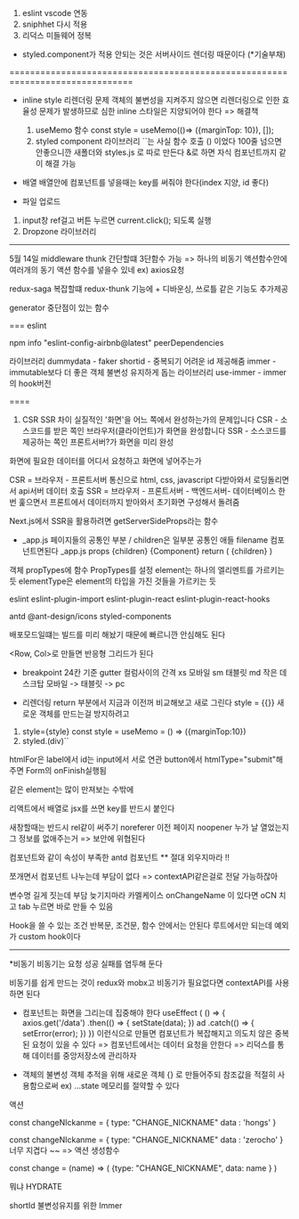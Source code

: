 1. eslint vscode 연동
2. sniphhet 다시 적용
3. 리덕스 미들웨어 정복

- styled.component가 적용 안되는 것은 서버사이드 렌더링 때문이다 (\*기술부채)

==============================================================================

- inline style 리렌더링 문제
  객체의 불변성을 지켜주지 않으면 리렌더링으로 인한 효율성 문제가 발생하므로 심한 inline 스타일은 지양되어야 한다
  => 해결책

  1. useMemo 함수
     const style = useMemo(()=> ({marginTop: 10}), []);
  2. styled component 라이브러리
     ``는 사실 함수 호출 () 이었다
     100줄 넘으면 안좋으니깐 새폴더와 styles.js 로 따로 만든다
     &로 하면 자식 컴포넌트까지 같이 해결 가능

- 배열
  배열안에 컴포넌트를 넣을때는 key를 써줘야 한다(index 지양, id 좋다)

- 파일 업로드

1. input창 ref걸고 버튼 누르면 current.click(); 되도록 실행
2. Dropzone 라이브러리

---

5월 14일
middleware thunk 간단할떄
3단함수 가능
=> 하나의 비동기 액션함수안에 여러개의 동기 액션 함수를 넣을수 있네 ex) axios요청

redux-saga 복잡할떄
redux-thunk 기능에 + 디바운싱, 쓰로틀 같은 기능도 추가제공

generator 중단점이 있는 함수

===
eslint

npm info "eslint-config-airbnb@latest" peerDependencies

라이브러리
dummydata - faker
shortid - 중복되기 어려운 id 제공해줌
immer - immutable보다 더 좋은 객체 불변성 유지하게 돕는 라이브러리
use-immer - immer의 hook버전

====

1. CSR SSR 차이
   실질적인 '화면'을 어느 쪽에서 완성하는가의 문제입니다
   CSR - 소스코드를 받은 쪽인 브라우저(클라이언트)가 화면을 완성합니다
   SSR - 소스코드를 제공하는 쪽인 프론트서버?가 화면을 미리 완성

화면에 필요한 데이터를 어디서 요청하고 화면에 넣어주는가

CSR = 브라우저 - 프론트서버 통신으로 html, css, javascript 다받아와서 로딩돌리면서 api서버 데이터 호출
SSR = 브라우저 - 프론트서버 - 백엔드서버- 데이터베이스 한번 훑으면서 프론트에서 데이터까지 받아와서 초기화면 구성해서 돌려줌

Next.js에서 SSR을 활용하려면 getServerSideProps라는 함수

- \_app.js 페이지들의 공통인 부분 / children은 일부분 공통인 애들
  filename 컴포넌트면된다 \_app.js
  props {children} {Component}
  return ( {children} <Component />)

객체 propTypes에 함수 PropTypes를 설정
element는 하나의 엘리멘트를 가르키는 듯
elementType은 element의 타입을 가진 것들을 가르키는 듯

eslint
eslint-plugin-import
eslint-plugin-react
eslint-plugin-react-hooks

antd @ant-design/icons
styled-components

배포모드일떄는 빌드를 미리 해놨기 때문에 빠르니깐 안심해도 된다

<Row, Col>로 만들면 반응형 그리드가 된다

- breakpoint 24칸 기준
  gutter 컬럼사이의 간격
  xs 모바일 sm 태블릿 md 작은 데스크탑
  모바일 -> 태블릿 -> pc

* 리렌더링
  return 부분에서 지금과 이전꺼 비교해보고 새로 그린다
  style = {{}} 새로운 객체를 만드는걸 방지하려고

1. style={style}
   const style = useMemo = () => ({marginTop:10})
2. styled.(div)``

htmlFor은 label에서 id는 input에서 서로 연관
button에서 htmlType="submit"해주면 Form의 onFinish실행됨

<Card> 같은 element는 많이 만져보는 수밖에

리액트에서 배열로 jsx를 쓰면 key를 반드시 붙인다

<a target="_blank" rel="noreferrer noopener">
새창할때는 반드시 rel같이 써주기
noreferer 이전 페이지
noopener 누가 날 열었는지
그 정보를 없애주는거
=> 보안에 위협된다

<List> 컴포넌트와 같이 속성이 부족한 antd 컴포넌트
\*\* 절대 외우지마라 !!

쪼개면서 컴포넌트 나누는데 부담이 없다
=> contextAPI같은걸로 전달 가능하잖아

변수명 길게 짓는데 부담 늦기지마라
카멜케이스 onChangeName 이 있다면
oCN 치고 tab 누르면 바로 만들 수 있음

Hook을 쓸 수 있는 조건
반복문, 조건문, 함수 안에서는 안된다
루트에서만 되는데
예외가 custom hook이다

---

\*비동기
비동기는 요청 성공 실패를 염두해 둔다

비동기를 쉽게 만드는 것이 redux와 mobx고 비동기가 필요없다면 contextAPI를 사용하면 된다

- 컴포넌트는 화면을 그리는데 집중해야 한다
  useEffect ( () => {
  axios.get('/data')
  .then(() => {
  setState(data);
  }) ad
  .catch(() => {
  setError(error);
  })
  })
  이런식으로 만들면 컴포넌트가 복잡해지고 의도치 않은 중복된 요청이 있을 수 있다
  => 컴포넌트에서는 데이터 요청을 안한다
  => 리덕스를 통해 데이터를 중앙저장소에 관리하자

- 객체의 불변성
  객체 추적을 위해 새로운 객체 {} 로 만들어주되
  참조값을 적절히 사용함으로써 ex) ...state
  메모리를 절약할 수 있다

액션

const changeNIckanme = {
type: "CHANGE_NICKNAME"
data : 'hongs'
}

const changeNIckanme = {
type: "CHANGE_NICKNAME"
data : 'zerocho'
}
너무 지겹다 ~~ => 액션 생성함수

const change = (name) => (
{type: "CHANGE_NICKNAME",
data: name
}
)

뭐냐 HYDRATE

shortId
불변성유지를 위한 Immer
